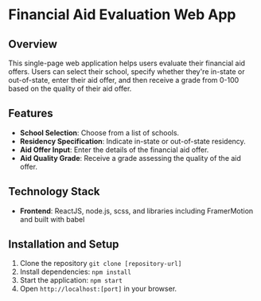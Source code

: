 # Financial Aid Evaluation Web App

## Overview
This single-page web application helps users evaluate their financial aid offers. Users can select their school, specify whether they're in-state or out-of-state, enter their aid offer, and then receive a grade from 0-100 based on the quality of their aid offer.

## Features
- **School Selection**: Choose from a list of schools.
- **Residency Specification**: Indicate in-state or out-of-state residency.
- **Aid Offer Input**: Enter the details of the financial aid offer.
- **Aid Quality Grade**: Receive a grade assessing the quality of the aid offer.

## Technology Stack
- **Frontend**: ReactJS, node.js, scss, and libraries including FramerMotion and built with babel

## Installation and Setup
1. Clone the repository
```git clone [repository-url]```
2. Install dependencies:
```npm install```
3. Start the application:
```npm start```
4. Open `http://localhost:[port]` in your browser.


